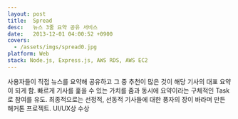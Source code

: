 ```yaml
---
layout: post
title:  Spread
desc:   뉴스 3줄 요약 공유 서비스
date:   2013-12-01 04:00:52 +0900
covers:
  - /assets/imgs/spread0.jpg
platform: Web
stack: Node.js, Express.js, AWS RDS, AWS EC2
---
```

사용자들이 직접 뉴스를 요약해 공유하고 그 중 추천이 많은 것이 해당 기사의 대표 요약이 되게 함. 빠르게 기사를 훑을 수 있는 가치를 줌과 동시에 요약이라는 구체적인 Task로 참여를 유도. 최종적으로는 선정적, 선동적 기사들에 대한 풍자의 장이 바라며 만든 해커톤 프로젝트. UI/UX상 수상
